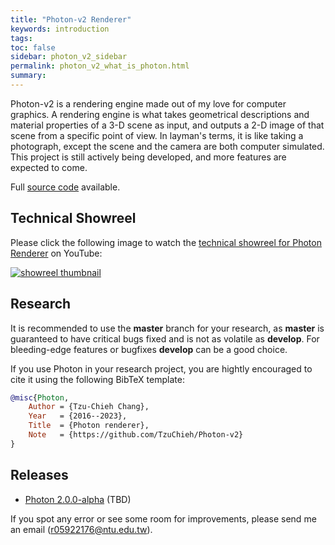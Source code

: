 ```yaml
---
title: "Photon-v2 Renderer"
keywords: introduction
tags: 
toc: false
sidebar: photon_v2_sidebar
permalink: photon_v2_what_is_photon.html
summary: 
---
```


Photon-v2 is a rendering engine made out of my love for computer graphics. A rendering engine is what takes geometrical descriptions and material properties of a 3-D scene as input, and outputs a 2-D image of that scene from a specific point of view. In layman's terms, it is like taking a photograph, except the scene and the camera are both computer simulated. This project is still actively being developed, and more features are expected to come.

Full [source code](https://github.com/TzuChieh/Photon-v2) available.

## Technical Showreel

Please click the following image to watch the [technical showreel for Photon Renderer](https://www.youtube.com/watch?v=yieawWJ31pw) on YouTube:

[![showreel thumbnail](https://tzuchieh.github.io/images/gallery/showreel_thumbnail.jpg)](https://www.youtube.com/watch?v=yieawWJ31pw)

## Research

It is recommended to use the **master** branch for your research, as **master** is guaranteed to have critical bugs fixed and is not as volatile as **develop**. For bleeding-edge features or bugfixes **develop** can be a good choice.

If you use Photon in your research project, you are hightly encouraged to cite it using the following BibTeX template:

```latex.bib
@misc{Photon,
	Author = {Tzu-Chieh Chang},
	Year   = {2016--2023},
	Title  = {Photon renderer},
	Note   = {https://github.com/TzuChieh/Photon-v2}
}
```

## Releases

* [Photon 2.0.0-alpha]() (TBD)

If you spot any error or see some room for improvements, please send me an email (r05922176@ntu.edu.tw).